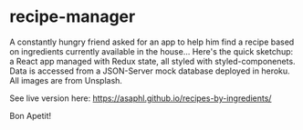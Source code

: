 # recipe-manager
A constantly hungry friend asked for an app to help him find a recipe based on ingredients currently available in the house... Here's the quick sketchup: a React app managed with Redux state, all styled with styled-componenets.
Data is accessed from a JSON-Server mock database deployed in heroku. 
All images are from Unsplash.

See live version here: https://asaphl.github.io/recipes-by-ingredients/

Bon Apetit!

